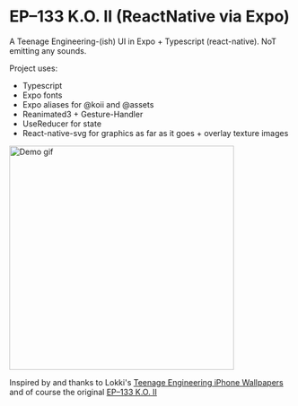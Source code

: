 # EP–133 K.O. II (ReactNative via Expo)

A Teenage Engineering-(ish) UI in Expo + Typescript (react-native). NoT emitting any sounds.

Project uses:

- Typescript
- Expo fonts
- Expo aliases for @koii and @assets
- Reanimated3 + Gesture-Handler
- UseReducer for state
- React-native-svg for graphics as far as it goes + overlay texture images

<img src="assets/images/github_preview.gif" alt="Demo gif" width="400" />

Inspired by and thanks to Lokki's <a href="https://bylokki.gumroad.com/l/tewallaper">Teenage Engineering iPhone Wallpapers</a> and of course the original <a href="https://teenage.engineering/store/ep-133/">EP–133 K.O. II</a>
